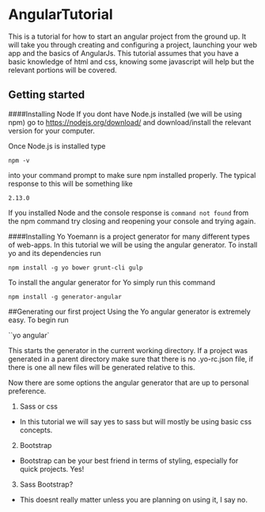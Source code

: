 # AngularTutorial
This is a tutorial for how to start an angular project from the ground up. It will take you through creating and configuring a project, launching your web app and the basics of AngularJs. This tutorial assumes that you have a basic knowledge of html and css, knowing some javascript will help but the relevant portions will be covered. 

## Getting started

####Installing Node
If you dont have Node.js installed (we will be using npm) go to https://nodejs.org/download/ and download/install the relevant version for your computer.

Once Node.js is installed type

``npm -v``


into your command prompt to make sure npm installed properly. The typical response to this will be something like

``2.13.0``

If you installed Node and the console response is ``command not found`` from the npm command try closing and reopening your console and trying again.

####Installing Yo
Yoemann is a project generator for many different types of web-apps. In this tutorial we will be using the angular generator. To install yo and its dependencies run

``npm install -g yo bower grunt-cli gulp``

To install the angular generator for Yo simply run this command

``npm install -g generator-angular``

##Generating our first project
Using the Yo angular generator is extremely easy. To begin run 

``yo angular`

This starts the generator in the current working directory. If a project was generated in a parent directory make sure that there is no .yo-rc.json file, if there is one all new files will be generated relative to this.

Now there are some options the angular generator that are up to personal preference. 

1. Sass or css
  * In this tutorial we will say yes to sass but will mostly be using basic css concepts.
2. Bootstrap
  * Bootstrap can be your best friend in terms of styling, especially for quick projects. Yes!
3. Sass Bootstrap? 
  * This doesnt really matter unless you are planning on using it, I say no.


